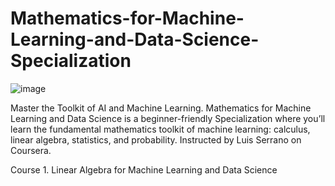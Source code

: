# Mathematics-for-Machine-Learning-and-Data-Science-Specialization
![image](https://github.com/cgarciaca/Mathematics-for-Machine-Learning-and-Data-Science-Specialization/assets/107439390/cadb6070-854a-4b63-8077-9b58ac410813)

Master the Toolkit of AI and Machine Learning. Mathematics for Machine Learning and Data Science is a beginner-friendly Specialization where you’ll learn the fundamental mathematics toolkit of machine learning: calculus, linear algebra, statistics, and probability.  Instructed by Luis Serrano on Coursera.

Course 1. Linear Algebra for Machine Learning and Data Science
